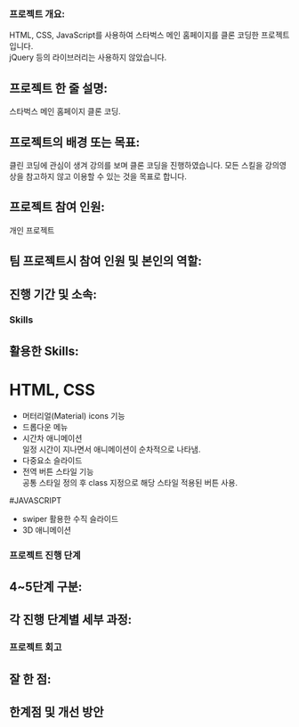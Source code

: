 ### 프로젝트 개요:
HTML, CSS, JavaScript를 사용하여 스타벅스 메인 홈페이지를 클론 코딩한 프로젝트 입니다.   
jQuery 등의 라이브러리는 사용하지 않았습니다.

## 프로젝트 한 줄 설명:
스타벅스 메인 홈페이지 클론 코딩.

## 프로젝트의 배경 또는 목표: 
클린 코딩에 관심이 생겨 강의를 보며 클론 코딩을 진행하였습니다. 
모든 스킬을 강의영상을 참고하지 않고 이용할 수 있는 것을 목표로 합니다. 

## 프로젝트 참여 인원: 
개인 프로젝트

## 팀 프로젝트시 참여 인원 및 본인의 역할: 

## 진행 기간 및 소속: 


### Skills
## 활용한 Skills: 

# HTML, CSS
- 머터리얼(Material) icons 기능
- 드롭다운 메뉴
- 시간차 애니메이션  
일정 시간이 지나면서 애니메이션이 순차적으로 나타냄.
- 다중요소 슬라이드
- 전역 버튼 스타일 기능  
공통 스타일 정의 후 class 지정으로 해당 스타일 적용된 버튼 사용.

#JAVASCRIPT
- swiper 활용한 수직 슬라이드
- 3D 애니메이션


### 프로젝트 진행 단계
## 4~5단계 구분:
## 각 진행 단계별 세부 과정: 


### 프로젝트 회고
## 잘 한 점:
## 한계점 및 개선 방안
